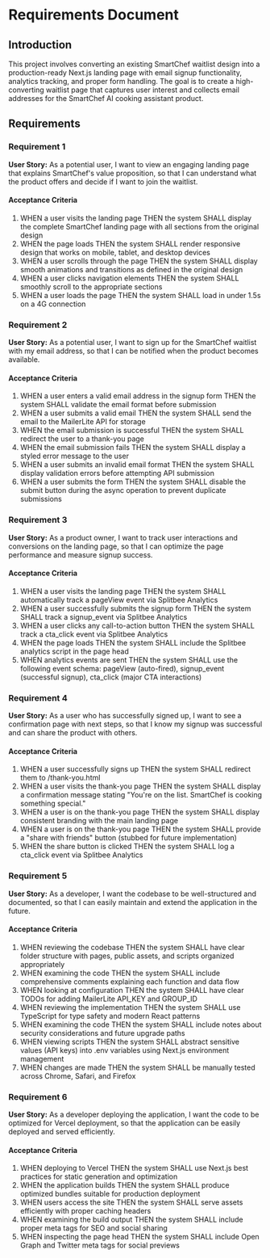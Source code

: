 # Requirements Document

## Introduction

This project involves converting an existing SmartChef waitlist design into a production-ready Next.js landing page with email signup functionality, analytics tracking, and proper form handling. The goal is to create a high-converting waitlist page that captures user interest and collects email addresses for the SmartChef AI cooking assistant product.

## Requirements

### Requirement 1

**User Story:** As a potential user, I want to view an engaging landing page that explains SmartChef's value proposition, so that I can understand what the product offers and decide if I want to join the waitlist.

#### Acceptance Criteria

1. WHEN a user visits the landing page THEN the system SHALL display the complete SmartChef landing page with all sections from the original design
2. WHEN the page loads THEN the system SHALL render responsive design that works on mobile, tablet, and desktop devices
3. WHEN a user scrolls through the page THEN the system SHALL display smooth animations and transitions as defined in the original design
4. WHEN a user clicks navigation elements THEN the system SHALL smoothly scroll to the appropriate sections
5. WHEN a user loads the page THEN the system SHALL load in under 1.5s on a 4G connection

### Requirement 2

**User Story:** As a potential user, I want to sign up for the SmartChef waitlist with my email address, so that I can be notified when the product becomes available.

#### Acceptance Criteria

1. WHEN a user enters a valid email address in the signup form THEN the system SHALL validate the email format before submission
2. WHEN a user submits a valid email THEN the system SHALL send the email to the MailerLite API for storage
3. WHEN the email submission is successful THEN the system SHALL redirect the user to a thank-you page
4. WHEN the email submission fails THEN the system SHALL display a styled error message to the user
5. WHEN a user submits an invalid email format THEN the system SHALL display validation errors before attempting API submission
6. WHEN a user submits the form THEN the system SHALL disable the submit button during the async operation to prevent duplicate submissions

### Requirement 3

**User Story:** As a product owner, I want to track user interactions and conversions on the landing page, so that I can optimize the page performance and measure signup success.

#### Acceptance Criteria

1. WHEN a user visits the landing page THEN the system SHALL automatically track a pageView event via Splitbee Analytics
2. WHEN a user successfully submits the signup form THEN the system SHALL track a signup_event via Splitbee Analytics
3. WHEN a user clicks any call-to-action button THEN the system SHALL track a cta_click event via Splitbee Analytics
4. WHEN the page loads THEN the system SHALL include the Splitbee analytics script in the page head
5. WHEN analytics events are sent THEN the system SHALL use the following event schema: pageView (auto-fired), signup_event (successful signup), cta_click (major CTA interactions)

### Requirement 4

**User Story:** As a user who has successfully signed up, I want to see a confirmation page with next steps, so that I know my signup was successful and can share the product with others.

#### Acceptance Criteria

1. WHEN a user successfully signs up THEN the system SHALL redirect them to /thank-you.html
2. WHEN a user visits the thank-you page THEN the system SHALL display a confirmation message stating "You're on the list. SmartChef is cooking something special."
3. WHEN a user is on the thank-you page THEN the system SHALL display consistent branding with the main landing page
4. WHEN a user is on the thank-you page THEN the system SHALL provide a "share with friends" button (stubbed for future implementation)
5. WHEN the share button is clicked THEN the system SHALL log a cta_click event via Splitbee Analytics

### Requirement 5

**User Story:** As a developer, I want the codebase to be well-structured and documented, so that I can easily maintain and extend the application in the future.

#### Acceptance Criteria

1. WHEN reviewing the codebase THEN the system SHALL have clear folder structure with pages, public assets, and scripts organized appropriately
2. WHEN examining the code THEN the system SHALL include comprehensive comments explaining each function and data flow
3. WHEN looking at configuration THEN the system SHALL have clear TODOs for adding MailerLite API_KEY and GROUP_ID
4. WHEN reviewing the implementation THEN the system SHALL use TypeScript for type safety and modern React patterns
5. WHEN examining the code THEN the system SHALL include notes about security considerations and future upgrade paths
6. WHEN viewing scripts THEN the system SHALL abstract sensitive values (API keys) into .env variables using Next.js environment management
7. WHEN changes are made THEN the system SHALL be manually tested across Chrome, Safari, and Firefox

### Requirement 6

**User Story:** As a developer deploying the application, I want the code to be optimized for Vercel deployment, so that the application can be easily deployed and served efficiently.

#### Acceptance Criteria

1. WHEN deploying to Vercel THEN the system SHALL use Next.js best practices for static generation and optimization
2. WHEN the application builds THEN the system SHALL produce optimized bundles suitable for production deployment
3. WHEN users access the site THEN the system SHALL serve assets efficiently with proper caching headers
4. WHEN examining the build output THEN the system SHALL include proper meta tags for SEO and social sharing
5. WHEN inspecting the page head THEN the system SHALL include Open Graph and Twitter meta tags for social previews